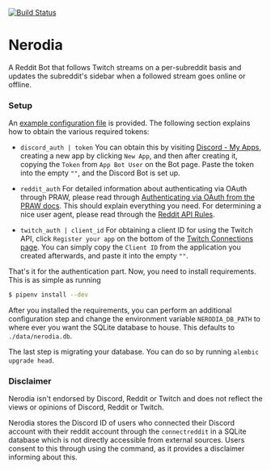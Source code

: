 [![Build Status](https://travis-ci.org/Volcyy/nerodia.svg?branch=master)](https://travis-ci.org/Volcyy/nerodia)
# Nerodia
A Reddit Bot that follows Twitch streams on a per-subreddit basis
and updates the subreddit's sidebar when a followed stream goes
online or offline.

### Setup
An [example configuration file](./config-example.yml) is provided.
The following section explains how to obtain the various required tokens:

- `discord_auth | token`
You can obtain this by visiting [Discord - My Apps](https://discordapp.com/developers/applications/me),
creating a new app by clicking `New App`, and then after creating it, copying the `Token` from
`App Bot User` on the Bot page. Paste the token into the empty `""`, and the Discord Bot is set up.

- `reddit_auth`
For detailed information about authenticating via OAuth through PRAW, please read through
[Authenticating via OAuth from the PRAW docs](http://praw.readthedocs.io/en/latest/getting_started/authentication.html).
This should explain everything you need.
For determining a nice user agent, please read through the [Reddit API Rules](https://github.com/reddit/reddit/wiki/API#rules).

- `twitch_auth | client_id`
For obtaining a client ID for using the Twitch API, click `Register your app` on the bottom of
the [Twitch Connections page](https://www.twitch.tv/settings/connections). You can simply
copy the `Client ID` from the application you created afterwards, and paste it into the empty `""`.

That's it for the authentication part.
Now, you need to install requirements. This is as simple as running
```sh
$ pipenv install --dev
```
After you installed the requirements, you can perform an additional configuration step
and change the environment variable `NERODIA_DB_PATH` to where ever you want the SQLite
database to house. This defaults to `./data/nerodia.db`.

The last step is migrating your database. You can do so by running `alembic upgrade head`.


### Disclaimer
Nerodia isn't endorsed by Discord, Reddit or Twitch and does not
reflect the views or opinions of Discord, Reddit or Twitch.

Nerodia stores the Discord ID of users who connected their Discord account
with their reddit account through the `connectreddit` in a SQLite database
which is not directly accessible from external sources. Users consent to this
through using the command, as it provides a disclaimer informing about this.
